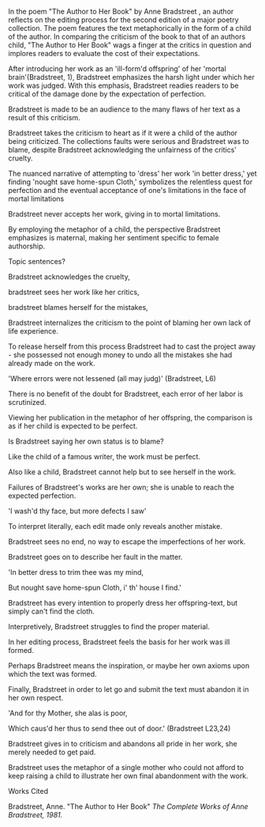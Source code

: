 
In the poem "The Author to Her Book" by Anne Bradstreet , an author reflects on the editing process for the second edition of a major poetry collection. The poem features the text metaphorically in the form of a child of the author. In comparing the criticism of the book to that of an authors child, "The Author to Her Book" wags a finger at the critics in question and implores readers to evaluate the cost of their expectations.

After introducing her work as an 'ill-form'd offspring' of her 'mortal brain'(Bradstreet, 1), Bradstreet emphasizes the harsh light under which her work was judged. With this emphasis, Bradstreet readies readers to be critical of the damage done by the expectation of perfection.

Bradstreet is made to be an audience to the many flaws of her text as a result of this criticism.

Bradstreet takes the criticism to heart as if it were a child of the author being criticized. The collections faults were serious and Bradstreet was to blame, despite Bradstreet acknowledging the unfairness of the critics' cruelty.

The nuanced narrative of attempting to 'dress' her work 'in better dress,' yet finding 'nought save home-spun Cloth,' symbolizes the relentless quest for perfection and the eventual acceptance of one's limitations in the face of mortal limitations

Bradstreet never accepts her work, giving in to mortal limitations.

By employing the metaphor of a child, the perspective Bradstreet emphasizes is maternal, making her sentiment specific to female authorship.

Topic sentences?

Bradstreet acknowledges the cruelty,

bradstreet sees her work like her critics,

bradstreet blames herself for the mistakes,

Bradstreet internalizes the criticism to the point of blaming her own lack of life experience.

To release herself from this process Bradstreet had to cast the project away - she possessed not enough money to undo all the mistakes she had already made on the work.

'Where errors were not lessened (all may judg)' (Bradstreet, L6)

There is no benefit of the doubt for Bradstreet, each error of her labor is scrutinized.

Viewing her publication in the metaphor of her offspring, the comparison is as if her child is expected to be perfect.

Is Bradstreet saying her own status is to blame?

Like the child of a famous writer, the work must be perfect.

Also like a child, Bradstreet cannot help but to see herself in the work.

Failures of Bradstreet's works are her own; she is unable to reach the expected perfection.

'I wash'd thy face, but more defects I saw'

To interpret literally, each edit made only reveals another mistake.

Bradstreet sees no end, no way to escape the imperfections of her work.

Bradstreet goes on to describe her fault in the matter.

'In better dress to trim thee was my mind,

But nought save home-spun Cloth, i' th' house I find.'

Bradstreet has every intention to properly dress her offspring-text, but simply can't find the cloth.

Interpretively, Bradstreet struggles to find the proper material.

In her editing process, Bradstreet feels the basis for her work was ill formed.

Perhaps Bradstreet means the inspiration, or maybe her own axioms upon which the text was formed.

Finally, Bradstreet in order to let go and submit the text must abandon it in her own respect.

'And for thy Mother, she alas is poor,

Which caus'd her thus to send thee out of door.' (Bradstreet L23,24)

Bradstreet gives in to criticism and abandons all pride in her work, she merely needed to get paid.

Bradstreet uses the metaphor of a single mother who could not afford to keep raising a child to illustrate her own final abandonment with the work.

Works Cited

Bradstreet, Anne. "The Author to Her Book" _The Complete Works of Anne Bradstreet, 1981._